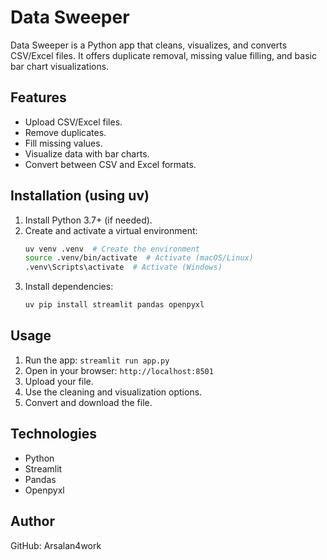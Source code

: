 # Data Sweeper

Data Sweeper is a Python app that cleans, visualizes, and converts CSV/Excel files.  It offers duplicate removal, missing value filling, and basic bar chart visualizations.

## Features

- Upload CSV/Excel files.
- Remove duplicates.
- Fill missing values.
- Visualize data with bar charts.
- Convert between CSV and Excel formats.

## Installation (using uv)

1. Install Python 3.7+ (if needed).
2. Create and activate a virtual environment:
    ```bash
    uv venv .venv  # Create the environment
    source .venv/bin/activate  # Activate (macOS/Linux)
    .venv\Scripts\activate  # Activate (Windows)
    ```
3. Install dependencies:
    ```bash
    uv pip install streamlit pandas openpyxl
    ```

## Usage

1. Run the app: `streamlit run app.py`
2. Open in your browser: `http://localhost:8501`
3. Upload your file.
4. Use the cleaning and visualization options.
5. Convert and download the file.

## Technologies

- Python
- Streamlit
- Pandas
- Openpyxl

## Author

GitHub: Arsalan4work